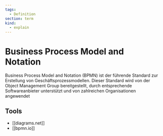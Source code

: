 ```yaml
---
tags:
  - Definition
section: term
kind:
  - explain
---
```


# Business Process Model and Notation

Business Process Model and Notation (BPMN) ist der führende Standard zur Erstellung von Geschäftsprozessmodellen. Dieser Standard wird von der Object Management Group bereitgestellt, durch entsprechende Softwareanbieter unterstützt und von zahlreichen Organisationen angewendet

## Tools

- [[diagrams.net]]
- [[bpmn.io]]
